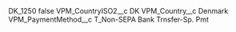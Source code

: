 <?xml version="1.0" encoding="UTF-8"?>
<CustomMetadata xmlns="http://soap.sforce.com/2006/04/metadata" xmlns:xsi="http://www.w3.org/2001/XMLSchema-instance" xmlns:xsd="http://www.w3.org/2001/XMLSchema">
    <label>DK_1250</label>
    <protected>false</protected>
    <values>
        <field>VPM_CountryISO2__c</field>
        <value xsi:type="xsd:string">DK</value>
    </values>
    <values>
        <field>VPM_Country__c</field>
        <value xsi:type="xsd:string">Denmark</value>
    </values>
    <values>
        <field>VPM_PaymentMethod__c</field>
        <value xsi:type="xsd:string">T_Non-SEPA Bank Trnsfer-Sp. Pmt</value>
    </values>
</CustomMetadata>
